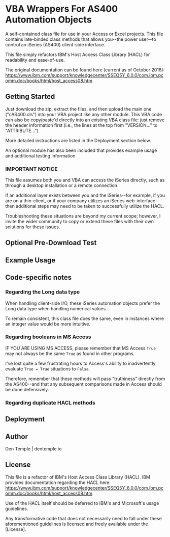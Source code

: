 # VBA Wrappers For AS400 Automation Objects

A self-contained class file for use in your Access or Excel projects.  This file contains late-binded class methods that allows you--the power user--to control an iSeries (AS400) client-side interface.

This file simply refactors IBM's Host Access Class Library (HACL) for readability and ease-of-use.

The original documentation can be found here (current as of October 2016):
https://www.ibm.com/support/knowledgecenter/SSEQ5Y_6.0.0/com.ibm.pcomm.doc/books/html/host_access08.htm

## Getting Started

Just download the zip, extract the files, and then upload the main one ("cAS400.cls") into your VBA project like any other module.  This VBA code can also be copy/paste'd directly into an existing VBA class file: just remove the header information first (i.e., the lines at the top from "VERSION..." to "ATTRIBUTE...")

More detailed instructions are listed in the Deployment section below.

An optional module has also been included that provides example usage and additional testing information

### IMPORTANT NOTICE

This file assumes both you and VBA can access the iSeries directly, such as through a desktop installation or a remote connection.

If an additional layer exists between you and the iSeries--for example, if you are on a thin-client, or if your company utilizes an iSeries web-interface--then additional steps may need to be taken to successfully utilize the HACL.

Troubleshooting these situations are beyond my current scope; however, I invite the wider community to copy or extend these files with their own solutions for these issues.

## Optional Pre-Download Test

## Example Usage

## Code-specific notes

### Regarding the Long data type

When handling client-side I/O, these iSeries automation objects prefer the Long data type when handling numerical values.

To remain consistent, this class file does the same, even in instances where an integer value would be more intuitive.

### Regarding booleans in MS Access

IF YOU ARE USING MS ACCESS, please remember that  MS Access `True` may not always be the same `True` as found in other programs.

I've lost quite a few frustrating hours to Access's ability to inadvertently evaluate `True = True` situations to `False`.

Therefore, remember that these methods will pass "truthiness" directly from the AS400--and that any subsequent comparisons made in Access should be done defensively.

### Regarding duplicate HACL methods

## Deployment

## Author

Den Temple | dentemple.io

## License

This file is a refactor of IBM's Host Access Class Library (HACL). IBM provides documentation regarding the HACL here:
https://www.ibm.com/support/knowledgecenter/SSEQ5Y_6.0.0/com.ibm.pcomm.doc/books/html/host_access08.htm

Use of the HACL itself should be deferred to IBM's and Microsoft's usage guidelines.  

Any transformative code that does not necessarily need to fall under these aforementioned guidelines is licensed and freely available under the [License].

